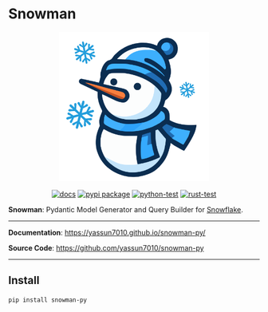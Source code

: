 # Snowman

<p align="center">
    <img alt="logo" src="https://raw.githubusercontent.com/yassun7010/snowman-py/main/docs/images/logo.svg" width="300" />
</p>

<!-- --8<-- [start:badges] -->
<p align="center">
    <a href="https://yassun7010.github.io/snowman-py/"><img alt="docs" src="https://github.com/yassun7010/snowman-py/actions/workflows/docs.yml/badge.svg"></a>
    <a href="https://pypi.org/project/snowman-py"><img alt="pypi package" src="https://badge.fury.io/py/snowman-py.svg"></a>
    <a href="https://github.com/yassun7010/snowman-py/actions"><img alt="python-test" src="https://github.com/yassun7010/snowman-py/actions/workflows/ci_python.yml/badge.svg"></a>
    <a href="https://github.com/yassun7010/snowman-py/actions"><img alt="rust-test" src="https://github.com/yassun7010/snowman-py/actions/workflows/ci_rust.yml/badge.svg"></a>
</p>
<!-- --8<-- [end:badges] -->

**Snowman**: Pydantic Model Generator and Query Builder for [Snowflake](https://www.snowflake.com/).

---

**Documentation**: <a href="https://yassun7010.github.io/snowman-py/" target="_blank">https://yassun7010.github.io/snowman-py/</a>

**Source Code**: <a href="https://github.com/yassun7010/snowman-py" target="_blank">https://github.com/yassun7010/snowman-py</a>

---

## Install

```sh
pip install snowman-py
```
